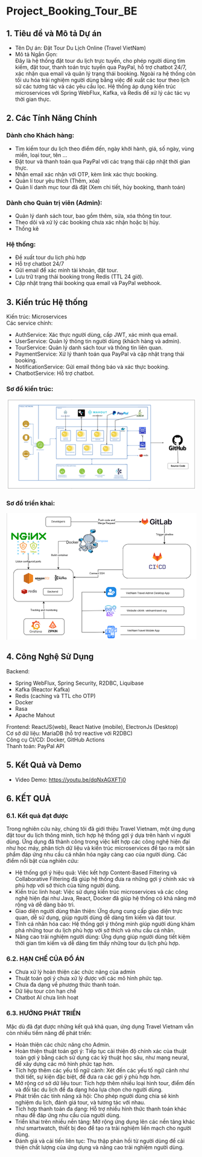 # Project_Booking_Tour_BE
## 1. Tiêu đề và Mô tả Dự án
- Tên Dự án: Đặt Tour Du Lịch Online (Travel VietNam)
- Mô tả Ngắn Gọn:  
Đây là hệ thống đặt tour du lịch trực tuyến, cho phép người dùng tìm kiếm, đặt tour, thanh toán trực tuyến qua PayPal, hỗ trợ chatbot 24/7, xác nhận qua email và quản lý trạng thái booking. Ngoài ra hệ thống còn tối ưu hóa trải nghiệm người dùng bằng việc đề xuất các tour theo lịch sử các tương tác và các yêu cầu lọc. Hệ thống áp dụng kiến trúc microservices với Spring WebFlux, Kafka, và Redis để xử lý các tác vụ thời gian thực.  
## 2. Các Tính Năng Chính
### Dành cho Khách hàng:  
- Tìm kiếm tour du lịch theo điểm đến, ngày khởi hành, giá, số ngày, vùng miền, loại tour, tên ...
- Đặt tour và thanh toán qua PayPal với các trạng thái cập nhật thời gian thực.
- Nhận email xác nhận với OTP, kèm link xác thực booking.
- Quản lí tour yêu thích (Thêm, xóa)
- Quản lí danh mục tour đã đặt (Xem chi tiết, hủy booking, thanh toán)
### Dành cho Quản trị viên (Admin):
- Quản lý danh sách tour, bao gồm thêm, sửa, xóa thông tin tour.
- Theo dõi và xử lý các booking chưa xác nhận hoặc bị hủy.
- Thống kê
### Hệ thống:
- Đề xuất tour du lịch phù hợp
- Hỗ trợ chatbot 24/7
- Gửi email để xác minh tài khoản, đặt tour.
- Lưu trữ trạng thái booking trong Redis (TTL 24 giờ).
- Cập nhật trạng thái booking qua email và PayPal webhook.
## 3. Kiến trúc Hệ thống
Kiến trúc: Microservices  
Các service chính:  
- AuthService: Xác thực người dùng, cấp JWT, xác minh qua email.
- UserService: Quản lý thông tin người dùng (khách hàng và admin).
- TourService: Quản lý danh sách tour và thông tin liên quan.
- PaymentService: Xử lý thanh toán qua PayPal và cập nhật trạng thái booking.
- NotificationService: Gửi email thông báo và xác thực booking.
- ChatbotService: Hỗ trợ chatbot.
### Sơ đồ kiến trúc:
![alt text](overview_diagram.png)
### Sơ đồ triển khai:
![alt text](image.png)
## 4. Công Nghệ Sử Dụng
Backend:  
- Spring WebFlux, Spring Security, R2DBC, Liquibase
- Kafka (Reactor Kafka)
- Redis (caching và TTL cho OTP)
- Docker
- Rasa 
- Apache Mahout

Frontend: ReactJS(web), React Native (mobile), ElectronJs (Desktop)  
Cơ sở dữ liệu: MariaDB (hỗ trợ reactive với R2DBC)  
Công cụ CI/CD: Docker, GitHub Actions  
Thanh toán: PayPal API
## 5. Kết Quả và Demo
- Video Demo: https://youtu.be/dqNxAGXFTj0
## 6. KẾT QUẢ 
### 6.1. Kết quả đạt được
Trong nghiên cứu này, chúng tôi đã giới thiệu Travel Vietnam, một ứng dụng đặt tour du lịch thông minh, tích hợp hệ thống gợi ý dựa trên hành vi người dùng. Ứng dụng đã thành công trong việc kết hợp các công nghệ hiện đại như học máy, phân tích dữ liệu và kiến trúc microservices để tạo ra một sản phẩm đáp ứng nhu cầu cá nhân hóa ngày càng cao của người dùng.
Các điểm nổi bật của nghiên cứu:
-	Hệ thống gợi ý hiệu quả: Việc kết hợp Content-Based Filtering và Collaborative Filtering đã giúp hệ thống đưa ra những gợi ý chính xác và phù hợp với sở thích của từng người dùng.
-	Kiến trúc linh hoạt: Việc sử dụng kiến trúc microservices và các công nghệ hiện đại như Java, React, Docker đã giúp hệ thống có khả năng mở rộng và dễ dàng bảo trì.
-	Giao diện người dùng thân thiện: Ứng dụng cung cấp giao diện trực quan, dễ sử dụng, giúp người dùng dễ dàng tìm kiếm và đặt tour.
-	Tính cá nhân hóa cao: Hệ thống gợi ý thông minh giúp người dùng khám phá những tour du lịch phù hợp với sở thích và nhu cầu cá nhân.
-	Nâng cao trải nghiệm người dùng: Ứng dụng giúp người dùng tiết kiệm thời gian tìm kiếm và dễ dàng tìm thấy những tour du lịch phù hợp.
### 6.2. HẠN CHẾ CỦA ĐỒ ÁN
-   Chưa xử lý hoàn thiện các chức năng của admin
-	Thuật toán gợi ý chưa xử lý được với các mô hình phức tạp.
-	Chưa đa dạng về phương thức thanh toán.
-	Dữ liệu tour còn hạn chế
-	Chatbot AI chưa linh hoạt
### 6.3. HƯỚNG PHÁT TRIỂN 
Mặc dù đã đạt được những kết quả khả quan, ứng dụng Travel Vietnam vẫn còn nhiều tiềm năng để phát triển:
-   Hoàn thiện các chức năng cho Admin.
-	Hoàn thiện thuật toán gợi ý: Tiếp tục cải thiện độ chính xác của thuật toán gợi ý bằng cách sử dụng các kỹ thuật học sâu, như mạng neural, để xây dựng các mô hình phức tạp hơn.
-	Tích hợp thêm các yếu tố ngữ cảnh: Xét đến các yếu tố ngữ cảnh như thời tiết, sự kiện đặc biệt, để đưa ra các gợi ý phù hợp hơn.
-	Mở rộng cơ sở dữ liệu tour: Tích hợp thêm nhiều loại hình tour, điểm đến và đối tác du lịch để đa dạng hóa lựa chọn cho người dùng.
-	Phát triển các tính năng xã hội: Cho phép người dùng chia sẻ kinh nghiệm du lịch, đánh giá tour, và tương tác với nhau.
-	Tích hợp thanh toán đa dạng: Hỗ trợ nhiều hình thức thanh toán khác nhau để đáp ứng nhu cầu của người dùng.
-	Triển khai trên nhiều nền tảng: Mở rộng ứng dụng lên các nền tảng khác như smartwatch, thiết bị đeo để tạo ra trải nghiệm liền mạch cho người dùng.
-	Đánh giá và cải tiến liên tục: Thu thập phản hồi từ người dùng để cải thiện chất lượng của ứng dụng và nâng cao trải nghiệm người dùng.
 

